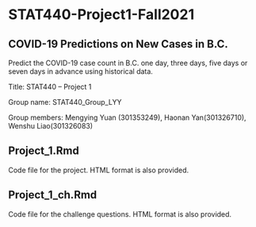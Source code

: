 # STAT440-Project1-Fall2021
## COVID-19 Predictions on New Cases in B.C. 
Predict the COVID-19 case count in B.C. one day, three days, five days or seven days in advance using historical data.
 
Title: STAT440 – Project 1

Group name: STAT440_Group_LYY

Group members: Mengying Yuan (301353249), Haonan Yan(301326710), Wenshu Liao(301326083)

## Project_1.Rmd

Code file for the project. HTML format is also provided.

## Project_1_ch.Rmd

Code file for the challenge questions. HTML format is also provided.
